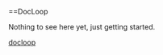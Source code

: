 ==DocLoop

Nothing to see here yet, just getting started.

[docloop](https://rhotep.github-pages/docLoop)